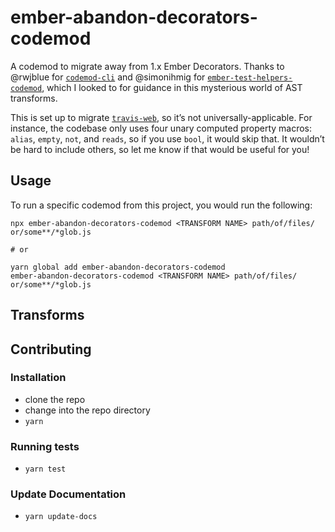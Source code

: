# ember-abandon-decorators-codemod


A codemod to migrate away from 1.x Ember Decorators. Thanks to @rwjblue for [`codemod-cli`](https://github.com/rwjblue/codemod-cli) and @simonihmig for [`ember-test-helpers-codemod`](https://github.com/simonihmig/ember-test-helpers-codemod), which I looked to for guidance in this mysterious world of AST transforms.

This is set up to migrate [`travis-web`](https://github.com/travis-ci/travis-web), so it’s not universally-applicable. For instance, the codebase only uses four unary computed property macros: `alias`, `empty`, `not`, and `reads`, so if you use `bool`, it would skip that. It wouldn’t be hard to include others, so let me know if that would be useful for you!

## Usage

To run a specific codemod from this project, you would run the following:

```
npx ember-abandon-decorators-codemod <TRANSFORM NAME> path/of/files/ or/some**/*glob.js

# or

yarn global add ember-abandon-decorators-codemod
ember-abandon-decorators-codemod <TRANSFORM NAME> path/of/files/ or/some**/*glob.js
```

## Transforms

<!--TRANSFORMS_START-->
<!--TRANSFORMS_END-->

## Contributing

### Installation

* clone the repo
* change into the repo directory
* `yarn`

### Running tests

* `yarn test`

### Update Documentation

* `yarn update-docs`